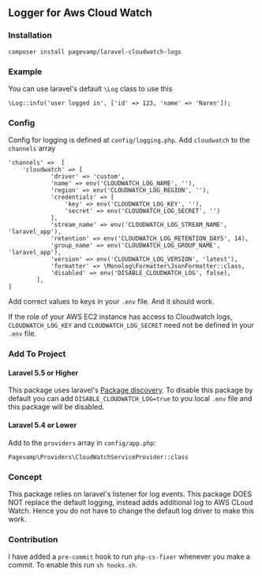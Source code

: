 ## Logger for Aws Cloud Watch

### Installation

`composer install pagevamp/laravel-cloudwatch-logs`

### Example

You can use laravel's default `\Log` class to use this

`\Log::info('user logged in', ['id' => 123, 'name' => 'Naren']);`

### Config

Config for logging is defined at `config/logging.php`. Add `cloudwatch` to the `channels` array

```
'channels' =>  [
    'cloudwatch' => [
            'driver' => 'custom',
            'name' => env('CLOUDWATCH_LOG_NAME', ''),
            'region' => env('CLOUDWATCH_LOG_REGION', ''),
            'credentials' => [
                'key' => env('CLOUDWATCH_LOG_KEY', ''),
                'secret' => env('CLOUDWATCH_LOG_SECRET', '')
            ],
            'stream_name' => env('CLOUDWATCH_LOG_STREAM_NAME', 'laravel_app'),
            'retention' => env('CLOUDWATCH_LOG_RETENTION_DAYS', 14),
            'group_name' => env('CLOUDWATCH_LOG_GROUP_NAME', 'laravel_app'),
            'version' => env('CLOUDWATCH_LOG_VERSION', 'latest'),
            'formatter' => \Monolog\Formatter\JsonFormatter::class,
            'disabled' => env('DISABLE_CLOUDWATCH_LOG', false),
        ],
]
```

Add correct values to keys in your `.env` file. And it should work. 

If the role of your AWS EC2 instance has access to Cloudwatch logs, `CLOUDWATCH_LOG_KEY` and `CLOUDWATCH_LOG_SECRET` need not be defined in your `.env` file.

### Add To Project
 
#### Laravel 5.5 or Higher

This package uses laravel's [Package discovery](https://laravel.com/docs/5.6/packages#package-discovery). To disable this package by default you can add `DISABLE_CLOUDWATCH_LOG=true` to you local `.env` file and this package will be disabled.

#### Laravel 5.4 or Lower

Add to the `providers` array in `config/app.php`:

```
Pagevamp\Providers\CloudWatchServiceProvider::class
```

### Concept

This package relies on laravel's listener for log events. This package DOES NOT replace the default logging, instead adds additional log to AWS CLoud Watch. Hence you do not have to change the default log driver to make this work.

### Contribution

I have added a `pre-commit` hook to run `php-cs-fixer` whenever you make a commit. To enable this run `sh hooks.sh`.

